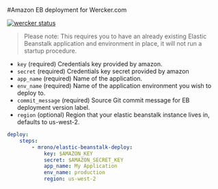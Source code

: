#Amazon EB deployment for Wercker.com


[![wercker status](https://app.wercker.com/status/ff5cec33194ea3c318288128f970c134/m "wercker status")](https://app.wercker.com/project/bykey/ff5cec33194ea3c318288128f970c134)

> Please note: This requires you to have an already existing Elastic Beanstalk application and environment in place, it will not run a startup procedure.

* `key` (required) Credentials key provided by amazon.
* `secret` (required) Credentials key secret provided by amazon
* `app_name` (required) Name of the application.
* `env_name` (required) Name of the application environment you wish to deploy to.
* `commit_message` (required) Source Git commit message for EB deployment version label.  
* `region` (optional) Region that your elastic beanstalk instance lives in, defaults to us-west-2.


```yml
deploy:
    steps:
        - mrono/elastic-beanstalk-deploy:
            key: $AMAZON_KEY
            secret: $AMAZON_SECRET_KEY
            app_name: My Application
            env_name: production
            region: us-west-2
```
